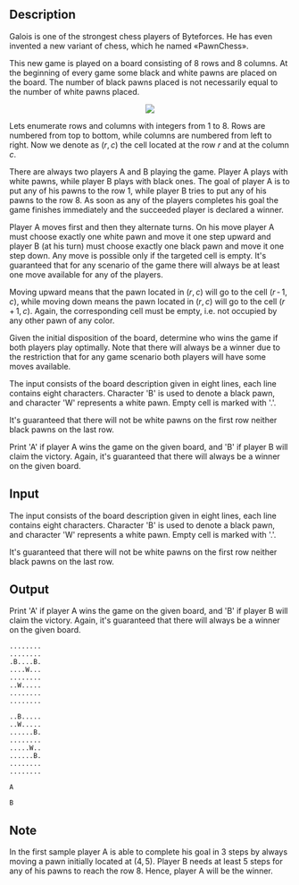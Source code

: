 ## Description

<div><p>Galois is one of the strongest chess players of Byteforces. He has even invented a new variant of chess, which he named «PawnChess».</p><p>This new game is played on a board consisting of 8 rows and 8 columns. At the beginning of every game some black and white pawns are placed on the board. The number of black pawns placed is not necessarily equal to the number of white pawns placed. </p><center> <img class="tex-graphics" src="file://1IrVJIVj.png" style="max-width: 100.0%;max-height: 100.0%;"> </center><p>Lets enumerate rows and columns with integers from 1 to 8. Rows are numbered from top to bottom, while columns are numbered from left to right. Now we denote as <span class="tex-span">(<i>r</i>, <i>c</i>)</span> the cell located at the row <span class="tex-span"><i>r</i></span> and at the column <span class="tex-span"><i>c</i></span>.</p><p>There are always two players A and B playing the game. Player A plays with white pawns, while player B plays with black ones. The goal of player A is to put any of his pawns to the row <span class="tex-span">1</span>, while player B tries to put any of his pawns to the row <span class="tex-span">8</span>. As soon as any of the players completes his goal the game finishes immediately and the succeeded player is declared a winner.</p><p>Player A moves first and then they alternate turns. On his move player A must choose exactly one white pawn and move it one step upward and player B (at his turn) must choose exactly one black pawn and move it one step down. Any move is possible only if the targeted cell is empty. It's guaranteed that for any scenario of the game there will always be at least one move available for any of the players.</p><p>Moving upward means that the pawn located in <span class="tex-span">(<i>r</i>, <i>c</i>)</span> will go to the cell <span class="tex-span">(<i>r</i> - 1, <i>c</i>)</span>, while moving down means the pawn located in <span class="tex-span">(<i>r</i>, <i>c</i>)</span> will go to the cell <span class="tex-span">(<i>r</i> + 1, <i>c</i>)</span>. Again, the corresponding cell must be empty, i.e. not occupied by any other pawn of any color.</p><p>Given the initial disposition of the board, determine who wins the game if both players play optimally. Note that there will always be a winner due to the restriction that for any game scenario both players will have some moves available.</p></div><div class="input-specification"><p>The input consists of the board description given in eight lines, each line contains eight characters. Character '<span class="tex-font-style-tt">B</span>' is used to denote a black pawn, and character '<span class="tex-font-style-tt">W</span>' represents a white pawn. Empty cell is marked with '<span class="tex-font-style-tt">.</span>'. </p><p>It's guaranteed that there will not be white pawns on the first row neither black pawns on the last row.</p></div><div class="output-specification"><p>Print '<span class="tex-font-style-tt">A</span>' if player A wins the game on the given board, and '<span class="tex-font-style-tt">B</span>' if player B will claim the victory. Again, it's guaranteed that there will always be a winner on the given board.</p></div>

## Input

<p>The input consists of the board description given in eight lines, each line contains eight characters. Character '<span class="tex-font-style-tt">B</span>' is used to denote a black pawn, and character '<span class="tex-font-style-tt">W</span>' represents a white pawn. Empty cell is marked with '<span class="tex-font-style-tt">.</span>'. </p><p>It's guaranteed that there will not be white pawns on the first row neither black pawns on the last row.</p>

## Output

<p>Print '<span class="tex-font-style-tt">A</span>' if player A wins the game on the given board, and '<span class="tex-font-style-tt">B</span>' if player B will claim the victory. Again, it's guaranteed that there will always be a winner on the given board.</p>





```input1
........
........
.B....B.
....W...
........
..W.....
........
........

```




```input2
..B.....
..W.....
......B.
........
.....W..
......B.
........
........

```




```output1
A

```




```output2
B

```



## Note

<p>In the first sample player A is able to complete his goal in 3 steps by always moving a pawn initially located at <span class="tex-span">(4, 5)</span>. Player B needs at least 5 steps for any of his pawns to reach the row <span class="tex-span">8</span>. Hence, player A will be the winner.</p>
